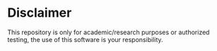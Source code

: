 # Disclaimer
This repository is only for academic/research purposes or authorized testing, the use of this software is your responsibility.
